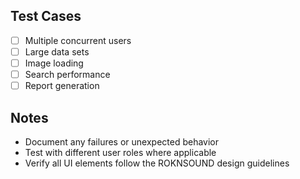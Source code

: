 ## Test Cases

- [ ] Multiple concurrent users
- [ ] Large data sets
- [ ] Image loading
- [ ] Search performance
- [ ] Report generation

## Notes
- Document any failures or unexpected behavior
- Test with different user roles where applicable
- Verify all UI elements follow the ROKNSOUND design guidelines
